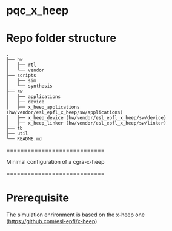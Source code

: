 # pqc_x_heep



# Repo folder structure

    .             
    ├── hw      
    │   ├── rtl            
    │   └── vendor         
    ├── scripts     
    │   ├── sim   
    │   └── synthesis              
    ├── sw       
    │   ├── applications          
    │   ├── device
    │   ├── x_heep_applications (hw/vendor/esl_epfl_x_heep/sw/applications)       
    │   ├── x_heep_device (hw/vendor/esl_epfl_x_heep/sw/device)
    │   ├── x_heep_linker (hw/vendor/esl_epfl_x_heep/sw/linker)               
    ├── tb
    ├── util
    └── README.md
    
============================

Minimal configuration of a cgra-x-heep

============================

# Prerequisite

The simulation enrironment is based on the x-heep one (https://github.com/esl-epfl/x-heep)

